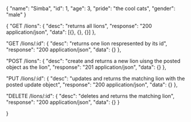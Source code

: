 { 
	"name": "Simba", 
	"id": 1, 
	"age": 3, 
	"pride": "the cool cats", 
	"gender": "male" 
}

{ 
"GET /lions": { 
	"desc": "returns all lions", 
	"response": "200 application/json", 
	"data": [{}, {}, {}] 
	},

"GET /lions/:id": { 
	"desc": "returns one lion respresented by its id", 
	"response": "200 application/json", 
	"data": {} 
},

"POST /lions": { 
	"desc": "create and returns a new lion uisng the posted object as the lion", 
	"response": "201 application/json", 
	"data": {} 
},

"PUT /lions/:id": { 
	"desc": "updates and returns the matching lion with the posted update object", 
	"response": "200 application/json", 
	"data": {} 
},

"DELETE /lions/:id": { 
	"desc": "deletes and returns the matching lion", 
	"response": "200 application/json", 
	"data": {} 
	} 

}